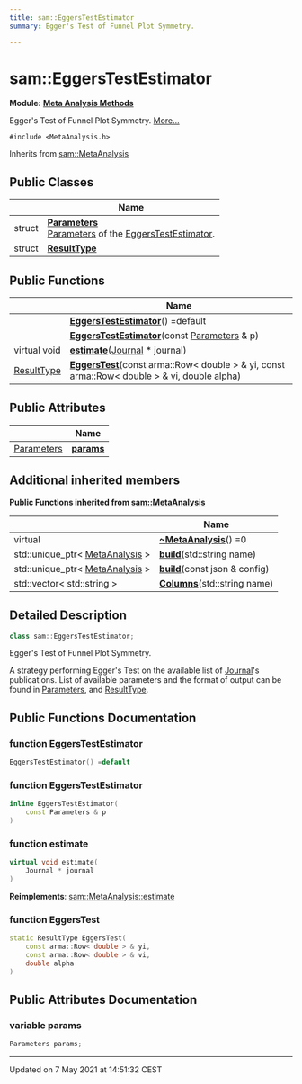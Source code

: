 ```yaml
---
title: sam::EggersTestEstimator
summary: Egger's Test of Funnel Plot Symmetry. 

---
```


# sam::EggersTestEstimator

**Module:** **[Meta Analysis Methods](/doxygen/Modules/group___meta_analysis/)**



Egger's Test of Funnel Plot Symmetry.  [More...](#detailed-description)


`#include <MetaAnalysis.h>`

Inherits from [sam::MetaAnalysis](/doxygen/Classes/classsam_1_1_meta_analysis/)

## Public Classes

|                | Name           |
| -------------- | -------------- |
| struct | **[Parameters](/doxygen/Classes/structsam_1_1_eggers_test_estimator_1_1_parameters/)** <br>[Parameters]() of the [EggersTestEstimator](/doxygen/Classes/classsam_1_1_eggers_test_estimator/).  |
| struct | **[ResultType](/doxygen/Classes/structsam_1_1_eggers_test_estimator_1_1_result_type/)**  |

## Public Functions

|                | Name           |
| -------------- | -------------- |
| | **[EggersTestEstimator](/doxygen/Classes/classsam_1_1_eggers_test_estimator/#function-eggerstestestimator)**() =default |
| | **[EggersTestEstimator](/doxygen/Classes/classsam_1_1_eggers_test_estimator/#function-eggerstestestimator)**(const [Parameters](/doxygen/Classes/structsam_1_1_eggers_test_estimator_1_1_parameters/) & p) |
| virtual void | **[estimate](/doxygen/Classes/classsam_1_1_eggers_test_estimator/#function-estimate)**([Journal](/doxygen/Classes/classsam_1_1_journal/) * journal) |
| [ResultType](/doxygen/Classes/structsam_1_1_eggers_test_estimator_1_1_result_type/) | **[EggersTest](/doxygen/Classes/classsam_1_1_eggers_test_estimator/#function-eggerstest)**(const arma::Row< double > & yi, const arma::Row< double > & vi, double alpha) |

## Public Attributes

|                | Name           |
| -------------- | -------------- |
| [Parameters](/doxygen/Classes/structsam_1_1_eggers_test_estimator_1_1_parameters/) | **[params](/doxygen/Classes/classsam_1_1_eggers_test_estimator/#variable-params)**  |

## Additional inherited members

**Public Functions inherited from [sam::MetaAnalysis](/doxygen/Classes/classsam_1_1_meta_analysis/)**

|                | Name           |
| -------------- | -------------- |
| virtual | **[~MetaAnalysis](/doxygen/Classes/classsam_1_1_meta_analysis/#function-~metaanalysis)**() =0 |
| std::unique_ptr< [MetaAnalysis](/doxygen/Classes/classsam_1_1_meta_analysis/) > | **[build](/doxygen/Classes/classsam_1_1_meta_analysis/#function-build)**(std::string name) |
| std::unique_ptr< [MetaAnalysis](/doxygen/Classes/classsam_1_1_meta_analysis/) > | **[build](/doxygen/Classes/classsam_1_1_meta_analysis/#function-build)**(const json & config) |
| std::vector< std::string > | **[Columns](/doxygen/Classes/classsam_1_1_meta_analysis/#function-columns)**(std::string name) |


## Detailed Description

```cpp
class sam::EggersTestEstimator;
```

Egger's Test of Funnel Plot Symmetry. 

A strategy performing Egger's Test on the available list of [Journal](/doxygen/Classes/classsam_1_1_journal/)'s publications. List of available parameters and the format of output can be found in [Parameters](/doxygen/Classes/structsam_1_1_eggers_test_estimator_1_1_parameters/), and [ResultType](/doxygen/Classes/structsam_1_1_eggers_test_estimator_1_1_result_type/). 

## Public Functions Documentation

### function EggersTestEstimator

```cpp
EggersTestEstimator() =default
```


### function EggersTestEstimator

```cpp
inline EggersTestEstimator(
    const Parameters & p
)
```


### function estimate

```cpp
virtual void estimate(
    Journal * journal
)
```


**Reimplements**: [sam::MetaAnalysis::estimate](/doxygen/Classes/classsam_1_1_meta_analysis/#function-estimate)


### function EggersTest

```cpp
static ResultType EggersTest(
    const arma::Row< double > & yi,
    const arma::Row< double > & vi,
    double alpha
)
```


## Public Attributes Documentation

### variable params

```cpp
Parameters params;
```


-------------------------------

Updated on  7 May 2021 at 14:51:32 CEST